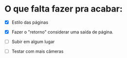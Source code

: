 # O que falta fazer pra acabar:

- [x] Estilo das páginas
- [x] Fazer o "retorno" considerar uma saída de página.
- [ ] Subir em algum lugar
- [ ] Testar com mais câmeras

